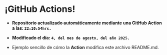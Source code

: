 # ¡GitHub Actions!
* **Repositorio actualizado automáticamente mediante una GitHub Action a las: `22:10:54hrs.`**
* **Modificado el día: `4, del mes de agosto, del año 2025.`**

* Ejemplo sencillo de cómo la **Action** modifica este archivo README.md.
